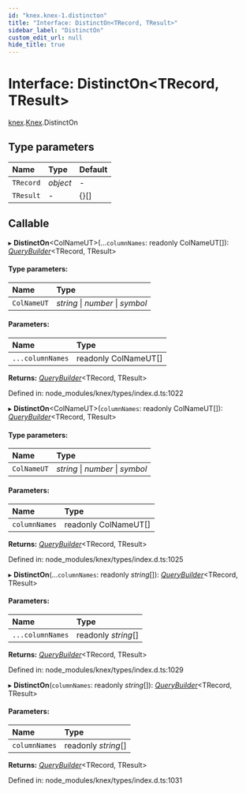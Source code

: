 ```yaml
---
id: "knex.knex-1.distincton"
title: "Interface: DistinctOn<TRecord, TResult>"
sidebar_label: "DistinctOn"
custom_edit_url: null
hide_title: true
---
```


# Interface: DistinctOn<TRecord, TResult\>

[knex](../modules/knex.md).[Knex](../modules/knex.knex-1.md).DistinctOn

## Type parameters

Name | Type | Default |
:------ | :------ | :------ |
`TRecord` | *object* | - |
`TResult` | - | {}[] |

## Callable

▸ **DistinctOn**<ColNameUT\>(...`columnNames`: readonly ColNameUT[]): [*QueryBuilder*](../classes/knex.knex-1.querybuilder.md)<TRecord, TResult\>

#### Type parameters:

Name | Type |
:------ | :------ |
`ColNameUT` | *string* \| *number* \| *symbol* |

#### Parameters:

Name | Type |
:------ | :------ |
`...columnNames` | readonly ColNameUT[] |

**Returns:** [*QueryBuilder*](../classes/knex.knex-1.querybuilder.md)<TRecord, TResult\>

Defined in: node_modules/knex/types/index.d.ts:1022

▸ **DistinctOn**<ColNameUT\>(`columnNames`: readonly ColNameUT[]): [*QueryBuilder*](../classes/knex.knex-1.querybuilder.md)<TRecord, TResult\>

#### Type parameters:

Name | Type |
:------ | :------ |
`ColNameUT` | *string* \| *number* \| *symbol* |

#### Parameters:

Name | Type |
:------ | :------ |
`columnNames` | readonly ColNameUT[] |

**Returns:** [*QueryBuilder*](../classes/knex.knex-1.querybuilder.md)<TRecord, TResult\>

Defined in: node_modules/knex/types/index.d.ts:1025

▸ **DistinctOn**(...`columnNames`: readonly *string*[]): [*QueryBuilder*](../classes/knex.knex-1.querybuilder.md)<TRecord, TResult\>

#### Parameters:

Name | Type |
:------ | :------ |
`...columnNames` | readonly *string*[] |

**Returns:** [*QueryBuilder*](../classes/knex.knex-1.querybuilder.md)<TRecord, TResult\>

Defined in: node_modules/knex/types/index.d.ts:1029

▸ **DistinctOn**(`columnNames`: readonly *string*[]): [*QueryBuilder*](../classes/knex.knex-1.querybuilder.md)<TRecord, TResult\>

#### Parameters:

Name | Type |
:------ | :------ |
`columnNames` | readonly *string*[] |

**Returns:** [*QueryBuilder*](../classes/knex.knex-1.querybuilder.md)<TRecord, TResult\>

Defined in: node_modules/knex/types/index.d.ts:1031
